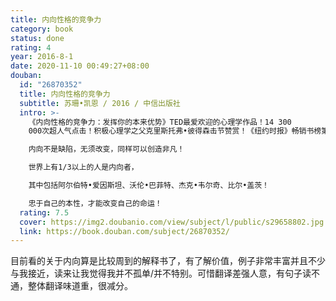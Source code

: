```yaml
---
title: 内向性格的竞争力
category: book
status: done
rating: 4
year: 2016-8-1
date: 2020-11-10 00:49:27+08:00
douban:
  id: "26870352"
  title: 内向性格的竞争力
  subtitle: 苏珊•凯恩 / 2016 / 中信出版社
  intro: >-
    《内向性格的竞争力：发挥你的本来优势》TED最爱欢迎的心理学作品！14 300
    000次超人气点击！积极心理学之父克里斯托弗•彼得森击节赞赏！《纽约时报》畅销书榜第一名！《时代》封面专题报道！CNN、《福布斯》、《巴伦周刊》、《人物》、《出版者周刊》一致推荐！

    内向不是缺陷，无须改变，同样可以创造非凡！

    世界上有1/3以上的人是内向者，

    其中包括阿尔伯特•爱因斯坦、沃伦•巴菲特、杰克•韦尔奇、比尔•盖茨！

    忠于自己的本性，才能改变自己的命运！
  rating: 7.5
  cover: https://img2.doubanio.com/view/subject/l/public/s29658802.jpg
  link: https://book.douban.com/subject/26870352/
---
```


目前看的关于内向算是比较周到的解释书了，有了解价值，例子非常丰富并且不少与我接近，读来让我觉得我并不孤单/并不特别。可惜翻译差强人意，有句子读不通，整体翻译味道重，很减分。
